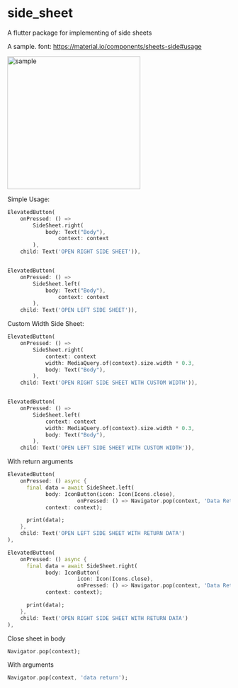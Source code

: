 # side_sheet
A flutter package for implementing of side sheets

A sample. font: https://material.io/components/sheets-side#usage

<img src="https://lh3.googleusercontent.com/fNu81WKVjDxTVuTQyFTfMyeuFkyAhoorIpaKRNFOiYh_G9GNilqdMNFfBbCf4-wZAbCxUW6uXvZ4lN-uzxyMnpcFKFbOSPE21hk1=w1064-v0" alt="sample" width="300"/>

Simple Usage:

```dart
ElevatedButton(
    onPressed: () =>
        SideSheet.right(
            body: Text("Body"),
                context: context
        ),
    child: Text('OPEN RIGHT SIDE SHEET')),


ElevatedButton(
    onPressed: () =>
        SideSheet.left(
            body: Text("Body"),
                context: context
        ),
    child: Text('OPEN LEFT SIDE SHEET')),
```

Custom Width Side Sheet:

```dart
ElevatedButton(
    onPressed: () =>
        SideSheet.right(
            context: context
            width: MediaQuery.of(context).size.width * 0.3,
            body: Text("Body"),
        ),
    child: Text('OPEN RIGHT SIDE SHEET WITH CUSTOM WIDTH')),


ElevatedButton(
    onPressed: () =>
        SideSheet.left(
            context: context
            width: MediaQuery.of(context).size.width * 0.3,
            body: Text("Body"),
        ),
    child: Text('OPEN LEFT SIDE SHEET WITH CUSTOM WIDTH')),
```

With return arguments

```dart
ElevatedButton(
    onPressed: () async {
      final data = await SideSheet.left(
            body: IconButton(icon: Icon(Icons.close),
                      onPressed: () => Navigator.pop(context, 'Data Returns Left')),
            context: context);

      print(data);
    },
    child: Text('OPEN LEFT SIDE SHEET WITH RETURN DATA')
),

ElevatedButton(
    onPressed: () async {
      final data = await SideSheet.right(
            body: IconButton(
                      icon: Icon(Icons.close),
                      onPressed: () => Navigator.pop(context, 'Data Returns Right')),
            context: context);

      print(data);
    },
    child: Text('OPEN RIGHT SIDE SHEET WITH RETURN DATA')
),    
```

Close sheet in body

```dart
Navigator.pop(context);
```

With arguments

```dart
Navigator.pop(context, 'data return');
```
